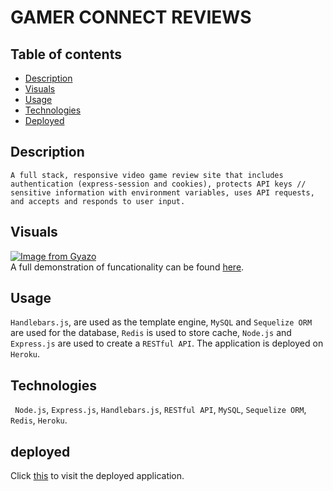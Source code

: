 # GAMER CONNECT REVIEWS

## Table of contents
- [Description](#description)
- [Visuals](#visuals)
- [Usage](#usage)
- [Technologies](#technologies)
- [Deployed](#deployed)
  
## Description
``` 
A full stack, responsive video game review site that includes authentication (express-session and cookies), protects API keys // sensitive information with environment variables, uses API requests, and accepts and responds to user input. 
```
## Visuals
[![Image from Gyazo](https://i.gyazo.com/b89d854a5075d2d9c4a859aab83d14b6.gif)](https://gyazo.com/b89d854a5075d2d9c4a859aab83d14b6)<br>
A full demonstration of funcationality can be found [here](https://watch.screencastify.com/v/nLdRtLShcST4wz4IPsrg).
## Usage
```Handlebars.js```, are used as the template engine, ```MySQL``` and ```Sequelize ORM``` are used for the database, ```Redis``` is used to store cache, ```Node.js``` and ```Express.js``` are used to create a ```RESTful API```. The application is deployed on ```Heroku```.

## Technologies

``` Node.js```, ```Express.js```, ```Handlebars.js```, ```RESTful API```, ```MySQL```, ```Sequelize ORM```, ```Redis```, ```Heroku```.

## deployed
Click [this](https://gamer-connect-123789.herokuapp.com/) to visit the deployed application.